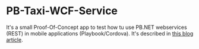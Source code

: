 PB-Taxi-WCF-Service
===================
It's a small Proof-Of-Concept app to test how tu use PB.NET webservices (REST) in mobile applications (Playbook/Cordova). It's described in [this blog article](http://www.devbar.de/index.php/2012/03/tracking-app-for-playbook-using-restful-powerbuilder-web-service).

